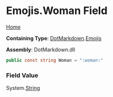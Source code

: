 # Emojis\.Woman Field

[Home](../../../README.md)

**Containing Type**: [DotMarkdown](../../README.md)\.[Emojis](../README.md)

**Assembly**: DotMarkdown\.dll

```csharp
public const string Woman = ":woman:"
```

### Field Value

System\.[String](https://docs.microsoft.com/en-us/dotnet/api/system.string)